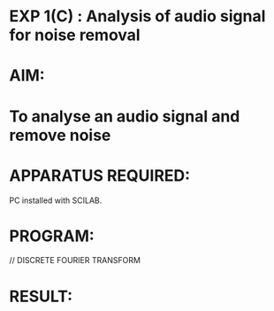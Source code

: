 # EXP 1(C) : Analysis of audio signal for noise removal

# AIM: 

# To analyse an audio signal and remove noise

# APPARATUS REQUIRED:  
PC installed with SCILAB. 

# PROGRAM: 


// DISCRETE FOURIER TRANSFORM 

# RESULT: 
